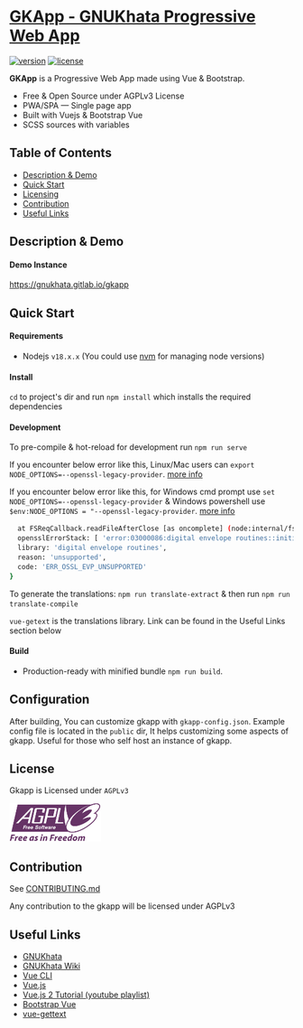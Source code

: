 # [GKApp - GNUKhata Progressive Web App](https://gitlab.com/gnukhata/gkapp)

[![version](https://img.shields.io/badge/version-0.0.1-blue.svg)](https://gitlab.com/gnukhata/gkapp) [![license](https://img.shields.io/badge/license-AGPLv3-blue.svg)](https://gitlab.com/gnukhata/gkapp)

**GKApp** is a Progressive Web App made using Vue & Bootstrap.

- Free & Open Source under AGPLv3 License
- PWA/SPA — Single page app
- Built with Vuejs & Bootstrap Vue
- SCSS sources with variables

## Table of Contents

- [Description & Demo](#description--demo)
- [Quick Start](#quick-start)
- [Licensing](#licensing)
- [Contribution](#contribution)
- [Useful Links](#useful-links)

## Description & Demo

#### Demo Instance

https://gnukhata.gitlab.io/gkapp

## Quick Start

#### Requirements

- Nodejs `v18.x.x` (You could use [nvm](https://github.com/nvm-sh/nvm) for managing node versions)

#### Install

`cd` to project's dir and run `npm install` which installs the required dependencies

#### Development

To pre-compile & hot-reload for development run `npm run serve`

If you encounter below error like this, Linux/Mac users can `export NODE_OPTIONS=--openssl-legacy-provider`. [more info](https://stackoverflow.com/questions/74726224/opensslerrorstack-error03000086digital-envelope-routinesinitialization-e)

If you encounter below error like this, for
Windows cmd prompt use `set NODE_OPTIONS=--openssl-legacy-provider` &
Windows powershell use `$env:NODE_OPTIONS = "--openssl-legacy-provider`. [more info](https://stackoverflow.com/questions/74726224/opensslerrorstack-error03000086digital-envelope-routinesinitialization-e)

```sh
  at FSReqCallback.readFileAfterClose [as oncomplete] (node:internal/fs/read_file_context:68:3) {
  opensslErrorStack: [ 'error:03000086:digital envelope routines::initialization error' ],
  library: 'digital envelope routines',
  reason: 'unsupported',
  code: 'ERR_OSSL_EVP_UNSUPPORTED'
}

```

To generate the translations: `npm run translate-extract` & then run `npm run translate-compile`

`vue-getext` is the translations library. Link can be found in the Useful Links section below

#### Build

- Production-ready with minified bundle `npm run build`.

## Configuration

After building, You can customize gkapp with `gkapp-config.json`. Example config file is located in the `public` dir, It helps customizing some aspects of gkapp. Useful for
those who self host an instance of gkapp.

## License

Gkapp is Licensed under `AGPLv3`

![AGPLv3](public/img/agpl3.png)

## Contribution

See [CONTRIBUTING.md](./docs/CONTRIBUTING.md)

Any contribution to the gkapp will be licensed under AGPLv3

## Useful Links

- [GNUKhata](https://gnukhata.org/)
- [GNUKhata Wiki](https://gitlab.com/gnukhata/gkapp/-/wikis/home)
- [Vue CLI](https://cli.vuejs.org)
- [Vue.js](https://vuejs.org)
- [Vue.js 2 Tutorial (youtube playlist)](https://www.youtube.com/playlist?list=PL4cUxeGkcC9gQcYgjhBoeQH7wiAyZNrYa)
- [Bootstrap Vue](https://bootstrap-vue.org)
- [vue-gettext](https://github.com/Polyconseil/vue-gettext)

